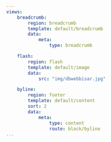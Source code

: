 ```yaml
---
views:
    breadcrumb:
        region: breadcrumb
        template: default/breadcrumb
        data:
            meta:
                type: breadcrumb

    flash:
        region: flash
        template: default/image
        data:
            src: "img/dbwebbisar.jpg"

    byline:
        region: footer
        template: default/content
        sort: 2
        data:
            meta:
                type: content
                route: block/byline
...
```

